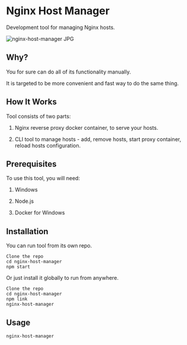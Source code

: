 Nginx Host Manager
===================================

Development tool for managing Nginx hosts.

![nginx-host-manager JPG](https://raw.githubusercontent.com/Nex-Otaku/nginx-host-manager/master/img/screenshot.jpg)

Why?
---------

You for sure can do all of its functionality manually.

It is targeted to be more convenient and fast way to do the same thing.


How It Works
---------

Tool consists of two parts:

1. Nginx reverse proxy docker container, to serve your hosts.

2. CLI tool to manage hosts - add, remove hosts, start proxy container, reload hosts configuration.


Prerequisites
---------

To use this tool, you will need:

1. Windows

2. Node.js

3. Docker for Windows


Installation
---------

You can run tool from its own repo.

```
Clone the repo
cd nginx-host-manager
npm start
```

Or just install it globally to run from anywhere.

```
Clone the repo
cd nginx-host-manager
npm link
nginx-host-manager
```

Usage
---------

```
nginx-host-manager
```
